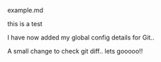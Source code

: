example.md

this is a test 

I have now added my global config details for Git.. 


A small change to check git diff.. lets gooooo!! 
